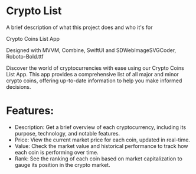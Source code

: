 
# Crypto List

A brief description of what this project does and who it's for

Crypto Coins List App

Designed with MVVM, Combine, SwiftUI and SDWebImageSVGCoder, Roboto-Bold.ttf



Discover the world of cryptocurrencies with ease using our Crypto Coins List App. This app provides a comprehensive list of all major and minor crypto coins, offering up-to-date information to help you make informed decisions.

# Features:

- Description: Get a brief overview of each cryptocurrency, including its purpose, technology, and notable features.
- Price: View the current market price for each coin, updated in real-time.
- Value: Check the market value and historical performance to track how each coin is performing over time.
- Rank: See the ranking of each coin based on market capitalization to gauge its position in the crypto market.